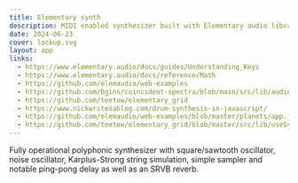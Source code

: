 ```yaml
---
title: Elementary synth
description: MIDI enabled synthesizer built with Elementary audio library
date: 2024-06-23
cover: lockup.svg
layout: app
links:
  - https://www.elementary.audio/docs/guides/Understanding_Keys
  - https://www.elementary.audio/docs/reference/Math
  - https://github.com/elemaudio/web-examples
  - https://github.com/bgins/coincident-spectra/blob/main/src/lib/audio/audio.ts
  - https://github.com/teetow/elementary_grid
  - https://www.nickwritesablog.com/drum-synthesis-in-javascript/
  - https://github.com/elemaudio/web-examples/blob/master/planets/app.js
  - https://github.com/teetow/elementary_grid/blob/master/src/lib/useSynth.tsx
---
```



<script setup>
import { meters, midiColor } from '#/use'
</script>

<client-only>



<div class="relative bg-gray-500 bg-op-30 backdrop-blur-sm w-full sticky top-0 z-100 touch-action-none pointer-events-none">
<ElemScope 
class="absolute top-0 w-full " 
v-for="(_,v) in 12" 
:key="v"
:color="midiColor(meters[`synth-voice-${v}-midi`]?.max,undefined,meters[`synth-voice-${v}-gate`]?.max,)"
:name="`synth-voice-${v}`" />

<ElemFFT class="border-b-2 mt-16"  />
</div>
<ElemSynth />
<MidiKeys />
</client-only>

Fully operational polyphonic synthesizer with square/sawtooth oscillator, noise oscillator, Karplus-Strong string simulation, simple sampler and notable ping-pong delay as well as an SRVB reverb.